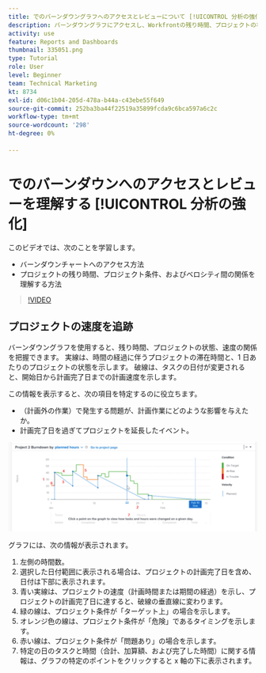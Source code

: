 ```yaml
---
title: でのバーンダウングラフへのアクセスとレビューについて [!UICONTROL 分析の強化]
description: バーンダウングラフにアクセスし、Workfrontの残り時間、プロジェクトの状態、プロジェクトの速度との関係を理解する方法を説明します。
activity: use
feature: Reports and Dashboards
thumbnail: 335051.png
type: Tutorial
role: User
level: Beginner
team: Technical Marketing
kt: 8734
exl-id: d06c1b04-205d-478a-b44a-c43ebe55f649
source-git-commit: 252ba3ba44f22519a35899fcda9c6bca597a6c2c
workflow-type: tm+mt
source-wordcount: '298'
ht-degree: 0%

---
```


# でのバーンダウンへのアクセスとレビューを理解する [!UICONTROL 分析の強化]

このビデオでは、次のことを学習します。

* バーンダウンチャートへのアクセス方法
* プロジェクトの残り時間、プロジェクト条件、およびベロシティ間の関係を理解する方法

>[!VIDEO](https://video.tv.adobe.com/v/335051/?quality=12)

## プロジェクトの速度を追跡

バーンダウングラフを使用すると、残り時間、プロジェクトの状態、速度の関係を把握できます。 実線は、時間の経過に伴うプロジェクトの滞在時間と、1 日あたりのプロジェクトの状態を示します。 破線は、タスクの日付が変更されると、開始日から計画完了日までの計画速度を示します。

この情報を表示すると、次の項目を特定するのに役立ちます。

* （計画外の作業）で発生する問題が、計画作業にどのような影響を与えたか。
* 計画完了日を過ぎてプロジェクトを延長したイベント。

![下の箇条書きで説明されている領域に番号が付いたバーンダウンチャートを示す画像](assets/section-2-9.png)

グラフには、次の情報が表示されます。

1. 左側の時間数。
1. 選択した日付範囲に表示される場合は、プロジェクトの計画完了日を含め、日付は下部に表示されます。
1. 青い実線は、プロジェクトの速度（計画時間または期間の経過）を示し、プロジェクトの計画完了日に達すると、破線の垂直線に変わります。
1. 緑の線は、プロジェクト条件が「ターゲット上」の場合を示します。
1. オレンジ色の線は、プロジェクト条件が「危険」であるタイミングを示します。
1. 赤い線は、プロジェクト条件が「問題あり」の場合を示します。
1. 特定の日のタスクと時間（合計、加算額、および完了した時間）に関する情報は、グラフの特定のポイントをクリックすると x 軸の下に表示されます。
